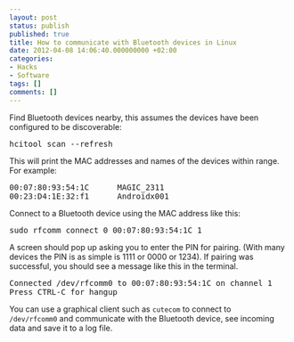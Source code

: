 ```yaml
---
layout: post
status: publish
published: true
title: How to communicate with Bluetooth devices in Linux
date: 2012-04-08 14:06:40.000000000 +02:00
categories:
- Hacks
- Software
tags: []
comments: []
---
```

Find Bluetooth devices nearby, this assumes the devices have been configured to be discoverable:
<pre>
hcitool scan --refresh
</pre>
This will print the MAC addresses and names of the devices within range. For example:
<pre>
00:07:80:93:54:1C      MAGIC_2311
00:23:D4:1E:32:f1      Androidx001
</pre>
Connect to a Bluetooth device using the MAC address like this:
<pre>
sudo rfcomm connect 0 00:07:80:93:54:1C 1
</pre>
A screen should pop up asking you to enter the PIN for pairing. (With many devices the PIN is as simple is 1111 or 0000 or 1234). If pairing was successful, you should see a message like this in the terminal.
<pre>
Connected /dev/rfcomm0 to 00:07:80:93:54:1C on channel 1
Press CTRL-C for hangup
</pre>
You can use a graphical client such as `cutecom` to connect to `/dev/rfcomm0` and communicate with the Bluetooth device, see incoming data and save it to a log file.
